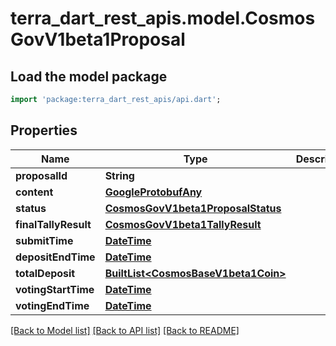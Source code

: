 # terra_dart_rest_apis.model.CosmosGovV1beta1Proposal

## Load the model package
```dart
import 'package:terra_dart_rest_apis/api.dart';
```

## Properties
Name | Type | Description | Notes
------------ | ------------- | ------------- | -------------
**proposalId** | **String** |  | [optional] 
**content** | [**GoogleProtobufAny**](GoogleProtobufAny.md) |  | [optional] 
**status** | [**CosmosGovV1beta1ProposalStatus**](CosmosGovV1beta1ProposalStatus.md) |  | [optional] 
**finalTallyResult** | [**CosmosGovV1beta1TallyResult**](CosmosGovV1beta1TallyResult.md) |  | [optional] 
**submitTime** | [**DateTime**](DateTime.md) |  | [optional] 
**depositEndTime** | [**DateTime**](DateTime.md) |  | [optional] 
**totalDeposit** | [**BuiltList&lt;CosmosBaseV1beta1Coin&gt;**](CosmosBaseV1beta1Coin.md) |  | [optional] 
**votingStartTime** | [**DateTime**](DateTime.md) |  | [optional] 
**votingEndTime** | [**DateTime**](DateTime.md) |  | [optional] 

[[Back to Model list]](../README.md#documentation-for-models) [[Back to API list]](../README.md#documentation-for-api-endpoints) [[Back to README]](../README.md)


